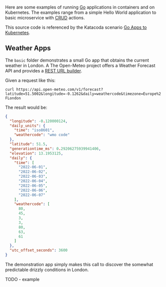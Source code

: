 Here are some examples of running [Go](https://golang.org/) applications in containers and on Kubernetes. The examples range from a simple Hello World application to basic microservice with [CRUD](https://en.wikipedia.org/wiki/Create,_read,_update_and_delete) actions.

This source code is referenced by the Katacoda scenario [Go Apps to Kubernetes](https://katacoda.com/javajon/courses/kubernetes-containers).

## Weather Apps

The `basic` folder demonstrates a small Go app that obtains the current weather in London. A The Open-Meteo project offers a Weather Forecast API and provides a [REST URL builder](https://open-meteo.com/en/docs).

Given a request like this:

`curl https://api.open-meteo.com/v1/forecast?latitude=51.5002&longitude=-0.1262&daily=weathercode&timezone=Europe%2FLondon`

The result would be:

```json
{
  "longitude": -0.120000124,
  "daily_units": {
    "time": "iso8601",
    "weathercode": "wmo code"
  },
  "latitude": 51.5,
  "generationtime_ms": 0.29206275939941406,
  "elevation": 13.1953125,
  "daily": {
    "time": [
      "2022-06-01",
      "2022-06-02",
      "2022-06-03",
      "2022-06-04",
      "2022-06-05",
      "2022-06-06",
      "2022-06-07"
    ],
    "weathercode": [
      80,
      45,
      3,
      3,
      80,
      63,
      61
    ]
  },
  "utc_offset_seconds": 3600
}
```

The demonstration app simply makes this call to discover the somewhat predictable drizzly conditions in London.

TODO - example

